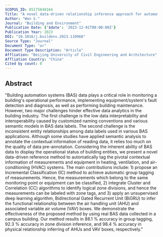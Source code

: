 ```yaml
---
SCOPUS_ID: 85175848164
Title: "A novel data-driven relationship inference approach for automatic data tagging in building heating, ventilation and air conditioning systems"
Author: "Wan S."
Journal: "Building and Environment"
Publication Date: {'$date': '2023-12-01T00:00:00Z'}
Publication Year: 2023
DOI: "10.1016/j.buildenv.2023.110968"
Source Type: "Journal"
Document Type: "ar"
Document Type Description: "Article"
Affliation: "Beijing University of Civil Engineering and Architecture"
Affliation Country: "China"
Cited by count: 0
---
```


## Abstract
"Building automation systems (BAS) data plays a critical role in monitoring a building's operational performance, implementing equipment/system's fault detection and diagnosis, as well as performing building maintenance. However, two major challenges hinder effective data analytics in the building industry. The first challenge is the low data interpretability and interoperability caused by customized naming conventions and various semantic models in BAS data labels. The second challenge is the inconsistent entity relationships among data labels used in various BAS applications. Although some studies have applied semantic analysis to annotate the contextual information of reading data, it relies too much on the quality of data pre-annotation. Considering the inherent ability of BAS data to display the operational status of building entities, we present a novel data-driven reference method to automatically tag the pivotal contextual information of measurements and equipment in heating, ventilation, and air-conditioning (HVAC) systems. The main contributions include: 1) propose an Incremental Classification (IC) method to achieve automatic group tagging of measurements. Hence, the measurements which belong to the same monitoring point or equipment can be classified, 2) integrate Cluster and Correlation (CC) algorithms to identify logical zone divisions, and hence the measurements can be labeled with zone tags, and 3) apply an unsupervised deep learning algorithm, Bidirectional Gated Recurrent Unit (BiGRU) to infer the functional relationship between the air handling unit (AHU) and associated variable air volume (VAV) boxes. We demonstrate the effectiveness of the proposed method by using real BAS data collected in a campus building. Our method results in 88.1 % accuracy in group tagging, 92.3 % accuracy in zone division inference, and 98.4 % accuracy in physical relationship inferring of AHUs and VAV boxes, respectively."
